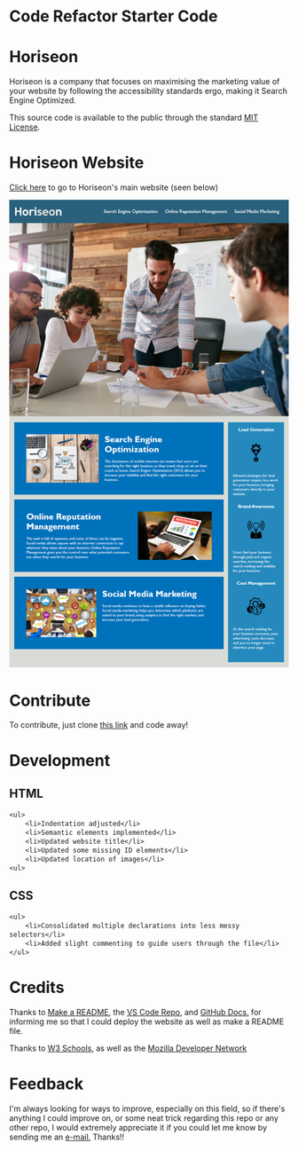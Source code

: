 # Code Refactor Starter Code

# Horiseon

Horiseon is a company that focuses on maximising the marketing value of your website by following the accessibility standards ergo, making it Search Engine Optimized.

This source code is available to the public through the standard <a href="#">MIT License</a>.

# Horiseon Website

<a href="https://evalecillos.github.io/Horiseon/">Click here</a> to go to Horiseon's main website (seen below)

<img src="Develop/assets/images/website image.png" alt="Horiseon's Main Site"/>

# Contribute

To contribute, just clone <a href="https://github.com/evalecillos/Horiseon">this link</a> and code away!

# Development

## HTML
    <ul>
        <li>Indentation adjusted</li>
        <li>Semantic elements implemented</li>
        <li>Updated website title</li>
        <li>Updated some missing ID elements</li>
        <li>Updated location of images</li>
    <ul>

## CSS
    <ul>
        <li>Consolidated multiple declarations into less messy selectors</li>
        <li>Added slight commenting to guide users through the file</li>
    </ul>

# Credits

Thanks to <a href="https://www.makeareadme.com/">Make a README</a>, the <a href="https://github.com/microsoft/vscode/blob/main/README.md">VS Code Repo</a>, and <a href="https://docs.github.com/en">GitHub Docs.</a> for informing me so that I could deploy the website as well as make a README file.

Thanks to <a href="https://www.w3schools.com/">W3 Schools</a>, as well as the <a href="https://developer.mozilla.org/en-US/">Mozilla Developer Network</a>

# Feedback

I'm always looking for ways to improve, especially on this field, so if there's anything I could improve on, or some neat trick regarding this repo or any other repo, I would extremely appreciate it if you could let me know by sending me an <a href="mailto:evalecillos@gmail.com">e-mail.</a> Thanks!!